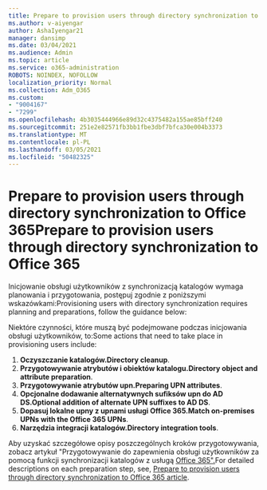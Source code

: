 ```yaml
---
title: Prepare to provision users through directory synchronization to Office 365
ms.author: v-aiyengar
author: AshaIyengar21
manager: dansimp
ms.date: 03/04/2021
ms.audience: Admin
ms.topic: article
ms.service: o365-administration
ROBOTS: NOINDEX, NOFOLLOW
localization_priority: Normal
ms.collection: Adm_O365
ms.custom:
- "9004167"
- "7299"
ms.openlocfilehash: 4b3035444966e89d32c4375482a155ae85bff240
ms.sourcegitcommit: 251e2e82571fb3bb1fbe3dbf7bfca30e004b3373
ms.translationtype: MT
ms.contentlocale: pl-PL
ms.lasthandoff: 03/05/2021
ms.locfileid: "50482325"
---
```

# <a name="prepare-to-provision-users-through-directory-synchronization-to-office-365"></a><span data-ttu-id="90bf7-102">Prepare to provision users through directory synchronization to Office 365</span><span class="sxs-lookup"><span data-stu-id="90bf7-102">Prepare to provision users through directory synchronization to Office 365</span></span>

<span data-ttu-id="90bf7-103">Inicjowanie obsługi użytkowników z synchronizacją katalogów wymaga planowania i przygotowania, postępuj zgodnie z poniższymi wskazówkami:</span><span class="sxs-lookup"><span data-stu-id="90bf7-103">Provisioning users with directory synchronization requires planning and preparations, follow the guidance below:</span></span>

<span data-ttu-id="90bf7-104">Niektóre czynności, które muszą być podejmowane podczas inicjowania obsługi użytkowników, to:</span><span class="sxs-lookup"><span data-stu-id="90bf7-104">Some actions that need to take place in provisioning users include:</span></span>
1. <span data-ttu-id="90bf7-105">**Oczyszczanie katalogów.**</span><span class="sxs-lookup"><span data-stu-id="90bf7-105">**Directory cleanup**.</span></span>
1. <span data-ttu-id="90bf7-106">**Przygotowywanie atrybutów i obiektów katalogu.**</span><span class="sxs-lookup"><span data-stu-id="90bf7-106">**Directory object and attribute preparation**.</span></span>
1. <span data-ttu-id="90bf7-107">**Przygotowywanie atrybutów upn.**</span><span class="sxs-lookup"><span data-stu-id="90bf7-107">**Preparing UPN attributes**.</span></span>
1. <span data-ttu-id="90bf7-108">**Opcjonalne dodawanie alternatywnych sufiksów upn do AD DS.**</span><span class="sxs-lookup"><span data-stu-id="90bf7-108">**Optional addition of alternate UPN suffixes to AD DS**.</span></span>
1. <span data-ttu-id="90bf7-109">**Dopasuj lokalne upny z upnami usługi Office 365.**</span><span class="sxs-lookup"><span data-stu-id="90bf7-109">**Match on-premises UPNs with the Office 365 UPNs**.</span></span>
1. <span data-ttu-id="90bf7-110">**Narzędzia integracji katalogów.**</span><span class="sxs-lookup"><span data-stu-id="90bf7-110">**Directory integration tools**.</span></span>

<span data-ttu-id="90bf7-111">Aby uzyskać szczegółowe opisy poszczególnych kroków przygotowywania, zobacz artykuł "Przygotowywanie do zapewnienia obsługi użytkowników za pomocą funkcji synchronizacji katalogów z usługą [Office 365".](https://aka.ms/office365assistantprovisionuserstooffice365)</span><span class="sxs-lookup"><span data-stu-id="90bf7-111">For detailed descriptions on each preparation step, see, [Prepare to provision users through directory synchronization to Office 365 article](https://aka.ms/office365assistantprovisionuserstooffice365).</span></span>